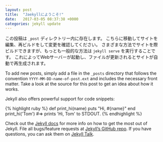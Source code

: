 ```yaml
---
layout: post
title:  "Jaekyllにようこそ!"
date:   2017-03-05 08:37:38 +0000
categories: jekyll update
---
```

この投稿は `_post` ディレクトリー内に存在します。 こちらに移動してサイトを編集、再ビルドをして変更を確認してください。 さまざまな方法でサイトを際ビルドできますが、もっとも一般的な方法は `jekyll serve` を実行することです。 これによってWebサーバーが起動し、ファイルが更新されるとサイトが自動で再生成されます。

To add new posts, simply add a file in the `_posts` directory that follows the convention `YYYY-MM-DD-name-of-post.ext` and includes the necessary front matter. Take a look at the source for this post to get an idea about how it works.

Jekyll also offers powerful support for code snippets:

{% highlight ruby %}
def print_hi(name)
  puts "Hi, #{name}"
end
print_hi('Tom')
#=> prints 'Hi, Tom' to STDOUT.
{% endhighlight %}

Check out the [Jekyll docs][jekyll-docs] for more info on how to get the most out of Jekyll. File all bugs/feature requests at [Jekyll’s GitHub repo][jekyll-gh]. If you have questions, you can ask them on [Jekyll Talk][jekyll-talk].

[jekyll-docs]: https://jekyllrb.com/docs/home
[jekyll-gh]:   https://github.com/jekyll/jekyll
[jekyll-talk]: https://talk.jekyllrb.com/
